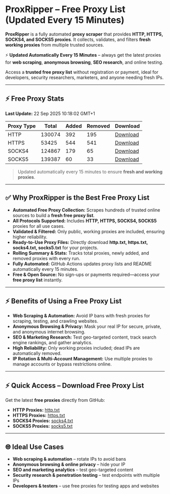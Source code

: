 # ProxRipper – Free Proxy List (Updated Every 15 Minutes)

**ProxRipper** is a fully automated **proxy scraper** that provides **HTTP, HTTPS, SOCKS4, and SOCKS5 proxies**. It collects, validates, and filters **fresh working proxies** from multiple trusted sources.  

⚡ **Updated Automatically Every 15 Minutes** – always get the latest proxies for **web scraping**, **anonymous browsing**, **SEO research**, and online testing.  

Access a **trusted free proxy list** without registration or payment, ideal for developers, security researchers, marketers, and anyone needing fresh IPs.

---

## ⚡ Free Proxy Stats

<!-- PROXY_STATS_START -->
**Last Update:** 22 Sep 2025 10:18:02 GMT+1

| Proxy Type | Total | Added | Removed | Download |
|------------|-------|-------|---------|----------|
| HTTP | 130074 | 392 | 195 | [Download](https://raw.githubusercontent.com/mohammedcha/ProxRipper/main/full_proxies/http.txt) |
| HTTPS | 53425 | 544 | 541 | [Download](https://raw.githubusercontent.com/mohammedcha/ProxRipper/main/full_proxies/https.txt) |
| SOCKS4 | 124867 | 179 | 65 | [Download](https://raw.githubusercontent.com/mohammedcha/ProxRipper/main/full_proxies/socks4.txt) |
| SOCKS5 | 139387 | 60 | 33 | [Download](https://raw.githubusercontent.com/mohammedcha/ProxRipper/main/full_proxies/socks5.txt) |
<!-- PROXY_STATS_END -->

> Updated automatically every 15 minutes to ensure **fresh and working proxies**.

---

## ✅ Why ProxRipper is the Best Free Proxy List

- **Automated Free Proxy Collection:** Scrapes hundreds of trusted online sources to build a **fresh free proxy list**.  
- **All Protocols Supported:** Includes **HTTP, HTTPS, SOCKS4, SOCKS5** proxies for all use cases.  
- **Validated & Filtered:** Only public, working proxies are included, ensuring higher reliability.  
- **Ready-to-Use Proxy Files:** Directly download **http.txt, https.txt, socks4.txt, socks5.txt** for your projects.  
- **Rolling Summary & Stats:** Tracks total proxies, newly added, and removed proxies with every run.  
- **Fully Automated:** GitHub Actions updates proxy lists and README automatically every 15 minutes.  
- **Free & Open Source:** No sign-ups or payments required—access your **free proxy list** instantly.

---

## ⚡ Benefits of Using a Free Proxy List

- **Web Scraping & Automation:** Avoid IP bans with fresh proxies for scraping, testing, and crawling websites.  
- **Anonymous Browsing & Privacy:** Mask your real IP for secure, private, and anonymous internet browsing.  
- **SEO & Marketing Research:** Test geo-targeted content, track search engine rankings, and gather analytics.  
- **High Reliability:** Only working proxies included; dead IPs are automatically removed.  
- **IP Rotation & Multi-Account Management:** Use multiple proxies to manage accounts or bypass restrictions online.

---

## ⚡ Quick Access – Download Free Proxy List

Get the latest **free proxies** directly from GitHub:

- **HTTP Proxies:** [http.txt](https://raw.githubusercontent.com/mohammedcha/ProxRipper/main/full_proxies/http.txt)  
- **HTTPS Proxies:** [https.txt](https://raw.githubusercontent.com/mohammedcha/ProxRipper/main/full_proxies/https.txt)  
- **SOCKS4 Proxies:** [socks4.txt](https://raw.githubusercontent.com/mohammedcha/ProxRipper/main/full_proxies/socks4.txt)  
- **SOCKS5 Proxies:** [socks5.txt](https://raw.githubusercontent.com/mohammedcha/ProxRipper/main/full_proxies/socks5.txt)  

---

## 🌐 Ideal Use Cases

- **Web scraping & automation** – rotate IPs to avoid bans  
- **Anonymous browsing & online privacy** – hide your IP  
- **SEO and marketing analytics** – test geo-targeted content  
- **Security research & penetration testing** – test endpoints with multiple IPs  
- **Developers & testers** – use free proxies for testing apps and websites
